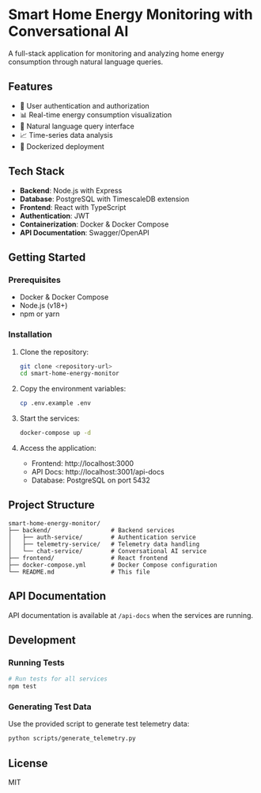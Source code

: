 # Smart Home Energy Monitoring with Conversational AI

A full-stack application for monitoring and analyzing home energy consumption through natural language queries.

## Features

- 🔐 User authentication and authorization
- 📊 Real-time energy consumption visualization
- 💬 Natural language query interface
- 📈 Time-series data analysis
- 🐳 Dockerized deployment

## Tech Stack

- **Backend**: Node.js with Express
- **Database**: PostgreSQL with TimescaleDB extension
- **Frontend**: React with TypeScript
- **Authentication**: JWT
- **Containerization**: Docker & Docker Compose
- **API Documentation**: Swagger/OpenAPI

## Getting Started

### Prerequisites

- Docker & Docker Compose
- Node.js (v18+)
- npm or yarn

### Installation

1. Clone the repository:
   ```bash
   git clone <repository-url>
   cd smart-home-energy-monitor
   ```

2. Copy the environment variables:
   ```bash
   cp .env.example .env
   ```

3. Start the services:
   ```bash
   docker-compose up -d
   ```

4. Access the application:
   - Frontend: http://localhost:3000
   - API Docs: http://localhost:3001/api-docs
   - Database: PostgreSQL on port 5432

## Project Structure

```
smart-home-energy-monitor/
├── backend/                 # Backend services
│   ├── auth-service/        # Authentication service
│   ├── telemetry-service/   # Telemetry data handling
│   └── chat-service/        # Conversational AI service
├── frontend/                # React frontend
├── docker-compose.yml       # Docker Compose configuration
└── README.md                # This file
```

## API Documentation

API documentation is available at `/api-docs` when the services are running.

## Development

### Running Tests

```bash
# Run tests for all services
npm test
```

### Generating Test Data

Use the provided script to generate test telemetry data:

```bash
python scripts/generate_telemetry.py
```

## License

MIT
